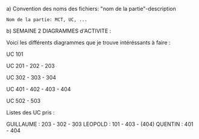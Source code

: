 a) Convention des noms des fichiers:
	"nom de la partie"-description
	
	Nom de la partie: MCT, UC, ...
	
	
b) SEMAINE 2 DIAGRAMMES d'ACTIVITE :

Voici les différents diagrammes que je trouve intéréssants à faire : 

UC 101

UC 201 - 202 - 203

UC 302 - 303 - 304 

UC 401 - 402 - 403 - 404 

UC 502 - 503

Listes des UC pris :

GUILLAUME : 203 - 302 - 303
LEOPOLD : 101 - 403 - (404)
QUENTIN : 401 - 404